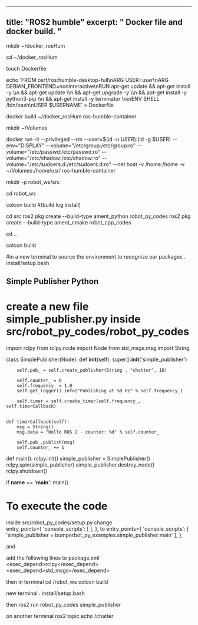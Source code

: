 
---
title: "ROS2 humble"
excerpt: " 
Docker file and docker build.
"
---

mkdir ~/docker_rosHum

cd ~/docker_rosHum

touch Dockerfile

echo 'FROM osrf/ros:humble-desktop-full\nARG USER=user\nARG DEBIAN_FRONTEND=noninteractive\nRUN apt-get update && apt-get install -y \\\n    && apt-get update \\\n    && apt-get upgrade -y \\\n    && apt-get install -y python3-pip \\\n    && apt-get install -y terminator \n\nENV SHELL /bin/bash\nUSER $USERNAME' > Dockerfile



docker build ~/docker_rosHum ros-humble-container

mkdir ~/Volumes

docker run -it --privileged --rm --user=$(id -u $USER):$(id -g $USER) --env="DISPLAY" --volume="/etc/group:/etc/group:ro" --volume="/etc/passwd:/etc/passwd:ro" --volume="/etc/shadow:/etc/shadow:ro" --volume="/etc/sudoers.d:/etc/sudoers.d:ro" --net host -v /home:/home -v ~/Volumes:/home/usr/ ros-humble-container


mkdir -p robot_ws/src

cd robot_ws
 
colcon build #(build log install)

cd src 
ros2 pkg create --build-type ament_python robot_py_codes
ros2 pkg create --build-type ament_cmake robot_cpp_codes

cd ..

colcon build

#in a new terminal to source the environment to recognize our packages
. install/setup.bash


## Simple Publisher Python


# create a new file simple_publisher.py inside src/robot_py_codes/robot_py_codes
import rclpy
from rclpy.node import Node
from std_msgs.msg import String 

class SimplePublisher(Node):
    def __init__(self):
        super().__init__('simple_publisher')

        self.pub_ = self.create_publisher(String , "chatter", 10)

        self.counter_ = 0
        self.frequency_ = 1.0
        self.get_logger().info("Publishing at %d Hz" % self.frequency_)

        self.timer = self.create_timer(self.frequency_, self.timerCallback)
    

    def timerCallback(self):
        msg = String()
        msg.data = "Hello ROS 2 - counter: %d" % self.counter_

        self.pub_.publish(msg)
        self.counter_ += 1

def main():
    rclpy.init()
    simple_publisher = SimplePublisher()
    rclpy.spin(simple_publisher)
    simple_publisher.destroy_node()
    rclpy.shutdown()

if __name__ == '__main__':
    main()


# To execute the code
inside src/robot_py_codes/setup.py
change     
entry_points={
        'console_scripts': [
            ],
    },
to 
    entry_points={
        'console_scripts': [
            'simple_publisher = bumperbot_py_examples.simple_publisher:main'
],
    },

and 

add the following lines to package.xml
<exec_depend>rclpy</exec_depend>
<exec_depend>std_msgs</exec_depend>


then in terminal 
cd /robot_ws
colcon build

new terminal
. install/setup.bash

then
ros2 run robot_py_codes simple_publisher 

on another terminal 
ros2 topic echo /chatter










